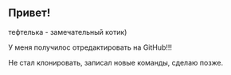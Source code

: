 ## Привет!

тефтелька - замечательный котик)

У меня получилос отредактировать на GitHub!!!


Не стал клонировать, записал новые команды, сделаю позже.